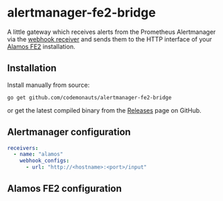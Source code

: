 # alertmanager-fe2-bridge

A little gateway which receives alerts from the Prometheus Alertmanager via
the [webhook
receiver](https://prometheus.io/docs/alerting/latest/configuration/#webhook_config)
and sends them to the HTTP interface of your [Alamos
FE2](https://www.alamos-gmbh.com/service/fe2/) installation.

## Installation
Install manually from source:
```
go get github.com/codemonauts/alertmanager-fe2-bridge
```
or get the latest compiled binary from the 
[Releases](https://github.com/codemonauts/alertmanager-fe2-bridge/releases) page on GitHub.

## Alertmanager configuration
```yaml
receivers:
  - name: "alamos"
    webhook_configs:
      - url: "http://<hostname>:<port>/input"
```

## Alamos FE2 configuration
